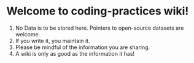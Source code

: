 # Welcome to coding-practices wiki!

1) No Data is to be stored here. Pointers to open-source datasets are welcome.<br>
2) If you write it, you maintain it. <br>  
3) Please be mindful of the information you are sharing. <br> 
4) A wiki is only as good as the information it has! 

